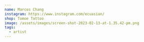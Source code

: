 ```yaml
---
name: Marcos Chang
instagram: https://www.instagram.com/ecuasian/
shop: Tomoe Tattoo
image: /assets/images/screen-shot-2023-02-13-at-1.35.42-pm.png
tags:
  - artist
---
```

